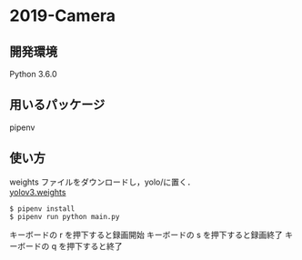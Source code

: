 # 2019-Camera

## 開発環境

Python 3.6.0

## 用いるパッケージ

pipenv

## 使い方

weights ファイルをダウンロードし，yolo/に置く．  
[yolov3.weights](https://www.dropbox.com/s/1r2xawzvz0fpd8f/yolov3.weights?dl=0)

`$ pipenv install`  
`$ pipenv run python main.py`

キーボードの r を押下すると録画開始
キーボードの s を押下すると録画終了
キーボードの q を押下すると終了
